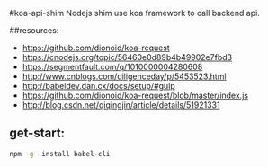 #koa-api-shim
Nodejs shim use koa framework to call backend api.


##resources:
+ https://github.com/dionoid/koa-request
+ https://cnodejs.org/topic/56460e0d89b4b49902e7fbd3
+ https://segmentfault.com/q/1010000004280608
+ http://www.cnblogs.com/diligenceday/p/5453523.html
+ http://babeldev.dan.cx/docs/setup/#gulp
+ https://github.com/dionoid/koa-request/blob/master/index.js
+ http://blog.csdn.net/qiqingjin/article/details/51921331

## get-start:
```bash
npm -g  install babel-cli
```
